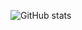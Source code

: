 ![GitHub stats](https://github-readme-stats.vercel.app/api?username=riga&show_icons=true&custom_title=My%20GitHub%20stats&count_private=true&include_all_commits=true&hide_border=true&theme=nord)
